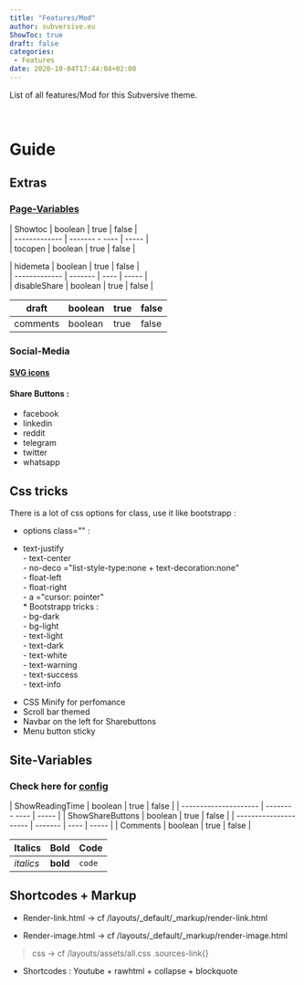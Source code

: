```yaml
---
title: "Features/Mod"
author: subversive.eu
ShowToc: true
draft: false
categories:
 - Features
date: 2020-10-04T17:44:04+02:00
---
```


List of all features/Mod for this Subversive theme.
<!--more-->​

# Guide

## Extras

### [Page-Variables](https://subversive-eu.github.io/hugo-subversive/posts/install/#page-variables)

| Showtoc       | boolean | true | false |  
| ------------- | ------- - ---- | ----- |  
| tocopen       | boolean | true | false |

| hidemeta      | boolean | true | false |  
| ------------- | ------- | ---- | ----- |  
| disableShare  | boolean | true | false |  

| draft         | boolean | true | false |  
| ------------- | ------- | ---- | ----- |  
| comments      | boolean | true | false |  



### Social-Media

#### [SVG icons](https://subversive-eu.github.io/hugo-subversive/posts/utilisation/)

#### Share Buttons :

* facebook 
* linkedin
* reddit
* telegram
* twitter
* whatsapp

## Css tricks

There is a lot of css options for class, use it like bootstrapp :

* options class="" :  
 - text-justify  
        - text-center  
        - no-deco ="list-style-type:none + text-decoration:none"  
        - float-left  
        - float-right  
        - a ="cursor: pointer"  
        * Bootstrapp tricks :  
        - bg-dark  
        - bg-light  
        - text-light  
        - text-dark  
        - text-white  
        - text-warning  
        - text-success  
        - text-info  

* CSS Minify for perfomance
* Scroll bar themed
* Navbar on the left for Sharebuttons
* Menu button sticky

## Site-Variables

### Check here for [config](https://subversive-eu.github.io/hugo-subversive/posts/install/#configyml)

| ShowReadingTime       | boolean | true | false |
| --------------------- | ------- - ---- | ----- |
| ShowShareButtons      | boolean | true | false |
| --------------------- | ------- | ---- | ----- |
| Comments              | boolean | true | false |


| Italics   | Bold     | Code   |
| --------  | -------- | ------ |
| *italics* | **bold** | `code` |

## Shortcodes + Markup

* Render-link.html -> cf /layouts/_default/_markup/render-link.html

* Render-image.html -> cf /layouts/_default/_markup/render-image.html  
> css -> cf /layouts/assets/all.css  .sources-link{}

* Shortcodes : Youtube + rawhtml + collapse + blockquote